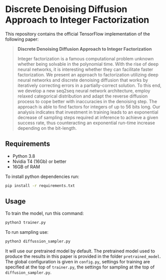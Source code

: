 # Discrete Denoising Diffusion Approach to Integer Factorization

This repository contains the official TensorFlow implementation of the following paper:
> **Discrete Denoising Diffusion Approach to Integer Factorization**
>
>Integer factorization is a famous computational problem unknown whether being solvable in the polynomial time. With the rise of deep neural networks, it is interesting whether they can facilitate faster factorization. We present an approach to factorization utilizing deep neural networks and discrete denoising diffusion that works by iteratively correcting errors in a partially-correct solution. To this end, we develop a new seq2seq neural network architecture, employ relaxed categorical distribution and adapt the reverse diffusion process to cope better with inaccuracies in the denoising step. The approach is able to find factors for integers of up to 56 bits long. Our analysis indicates that investment in training leads to an exponential decrease of sampling steps required at inference to achieve a given success rate, thus counteracting an exponential run-time increase depending on the bit-length. 
>
> 

## Requirements

* Python 3.8
* Nvidia T4 (16Gb) or better
* 16GB of RAM

To install python dependencies run:

```sh
pip install -r requirements.txt
```

## Usage

To train the model, run this command:
```sh
python3 trainer.py
```

To run sampling use:
```sh
python3 diffussion_sampler.py
```
It will use our pretrained model by default. The pretrained model used to produce the results in 
this paper is provided in the folder `pretrained_model`. The global configuration is given in `config.py`, settings for 
training are specified at the top of `trainer.py`, the settings for sampling at the top of `diffusion_sampler.py`.   
